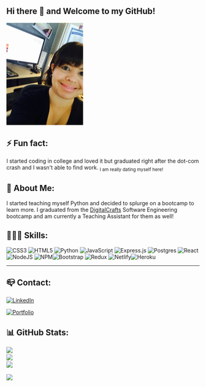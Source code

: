 ## Hi there 👋 and Welcome to my GitHub!

<img src="https://github.com/violetmedina/violetmedina/blob/main/IMG_0738.JPG" width="200" height=auto>

## ⚡ Fun fact: 

I started coding in college and loved it but graduated right after the dot-com crash and I wasn't able to find work. <sub>I am really dating myself here!</sub>

## 💬 About Me: 

I started teaching myself Python and decided to splurge on a bootcamp to learn more. I graduated from the [DigitalCrafts](https://www.digitalcrafts.com/) Software Engineering bootcamp and am currently a Teaching Assistant for them as well!


## 👩🏻‍💻 Skills: 


![CSS3](https://img.shields.io/badge/css3-%231572B6.svg?style=for-the-badge&logo=css3&logoColor=white) ![HTML5](https://img.shields.io/badge/html5-%23E34F26.svg?style=for-the-badge&logo=html5&logoColor=white) ![Python](https://img.shields.io/badge/python-3670A0?style=for-the-badge&logo=python&logoColor=ffdd54) ![JavaScript](https://img.shields.io/badge/javascript-%23323330.svg?style=for-the-badge&logo=javascript&logoColor=%23F7DF1E) ![Express.js](https://img.shields.io/badge/express.js-%23404d59.svg?style=for-the-badge&logo=express&logoColor=%2361DAFB) ![Postgres](https://img.shields.io/badge/postgres-%23316192.svg?style=for-the-badge&logo=postgresql&logoColor=white) ![React](https://img.shields.io/badge/react-%2320232a.svg?style=for-the-badge&logo=react&logoColor=%2361DAFB) ![NodeJS](https://img.shields.io/badge/node.js-6DA55F?style=for-the-badge&logo=node.js&logoColor=white) ![NPM](https://img.shields.io/badge/NPM-%23000000.svg?style=for-the-badge&logo=npm&logoColor=white)![Bootstrap](https://img.shields.io/badge/Bootstrap-563D7C?style=for-the-badge&logo=bootstrap&logoColor=white) ![Redux](https://img.shields.io/badge/Redux-593D88?style=for-the-badge&logo=redux&logoColor=white) ![Netlify](https://img.shields.io/badge/Netlify-00C7B7?style=for-the-badge&logo=netlify&logoColor=white)![Heroku](https://img.shields.io/badge/Heroku-430098?style=for-the-badge&logo=heroku&logoColor=white)

---

## 📪 Contact:

[![LinkedIn](https://img.shields.io/badge/LinkedIn-%230077B5.svg?logo=linkedin&logoColor=white)](https://www.linkedin.com/in/violetmedina/)


[![Portfolio](https://img.shields.io/badge/Portfolio-www.violetcodes.com-red)](https://www.violetcodes.com/)

## 📊 GitHub Stats:
![](https://github-readme-stats.vercel.app/api?username=violetmedina&theme=dark&hide_border=false&include_all_commits=true&count_private=false)<br/>
![](https://github-readme-streak-stats.herokuapp.com/?user=violetmedina&theme=dark&hide_border=false)<br/>
![](https://github-readme-stats.vercel.app/api/top-langs/?username=violetmedina&theme=dark&hide_border=false&include_all_commits=true&count_private=false&layout=compact)

[![](https://visitcount.itsvg.in/api?id=violetmedina&label=Profile%20Views&icon=9&pretty=true)](https://visitcount.itsvg.in)

